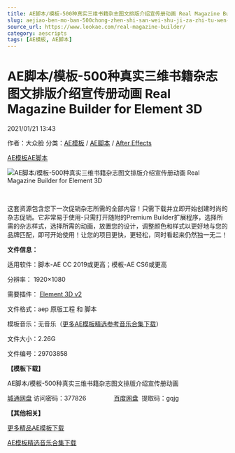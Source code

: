 ```yaml
---
title: AE脚本/模板-500种真实三维书籍杂志图文排版介绍宣传册动画 Real Magazine Builder for Element 3D
slug: aejiao-ben-mo-ban-500chong-zhen-shi-san-wei-shu-ji-za-zhi-tu-wen-pai-ban-jie-shao-xuan-chuan-ce-dong-hua-real-magazine-builder-for-element-3d
source_url: https://www.lookae.com/real-magazine-builder/
category: aescripts
tags: [AE模板, AE脚本]
---
```

# AE脚本/模板-500种真实三维书籍杂志图文排版介绍宣传册动画 Real Magazine Builder for Element 3D

2021/01/21 13:43

作者：大众脸
分类：[AE模板](https://www.lookae.com/after-effects/other-after-effects/) / [AE脚本](https://www.lookae.com/after-effects/aescripts/) / [After Effects](https://www.lookae.com/after-effects/)

[AE模板](https://www.lookae.com/tag/ae%e6%a8%a1%e6%9d%bf/)[AE脚本](https://www.lookae.com/tag/ae%e8%84%9a%e6%9c%ac/)

![AE脚本/模板-500种真实三维书籍杂志图文排版介绍宣传册动画 Real Magazine Builder for Element 3D](https://www.lookae.com/wp-content/uploads/2021/01/Real-Magazine-Builder-for-Element-3D.jpg "AE脚本/模板-500种真实三维书籍杂志图文排版介绍宣传册动画 Real Magazine Builder for Element 3D-LookAE.com")

﻿

这套资源包含您下一次促销杂志所需的全部内容！只需下载并立即开始创建时尚的杂志促销。它非常易于使用-只需打开随附的Premium Builder扩展程序，选择所需的杂志样式，选择所需的动画，放置您的设计，调整颜色和样式以更好地与您的品牌匹配，即可开始使用！让您的项目更快，更轻松，同时看起来仍然独一无二！

**文件信息：**

适用软件：脚本-AE CC 2019或更高；模板-AE CS6或更高

分辨率： 1920×1080

需要插件： [Element 3D v2](https://www.lookae.com/e3d-2222168/)

文件格式：aep 原版工程 和 脚本

模板音乐：无音乐（[更多AE模板精选参考音乐合集下载](https://item.taobao.com/item.htm?spm=a1z10.1.w4004-2793089344.4.MUvxbV&id=37289930486)）

文件大小：2.26G

文件编号：29703858

**【模板下载】**

AE脚本/模板-500种真实三维书籍杂志图文排版介绍宣传册动画

[城通网盘](https://089u.com/f/680462-479953548-eff29f) 访问密码：377826                [百度网盘](https://pan.baidu.com/s/1JypB3R_ouf4y46o0Gq2zHQ)  提取码：gqjg

**【其他相关】**

[更多精品AE模板下载](https://www.lookae.com/after-effects/other-after-effects/)

[AE模板精选音乐合集下载](https://item.taobao.com/item.htm?spm=a1z10.1.w4004-2793089344.4.MUvxbV&id=37289930486)
